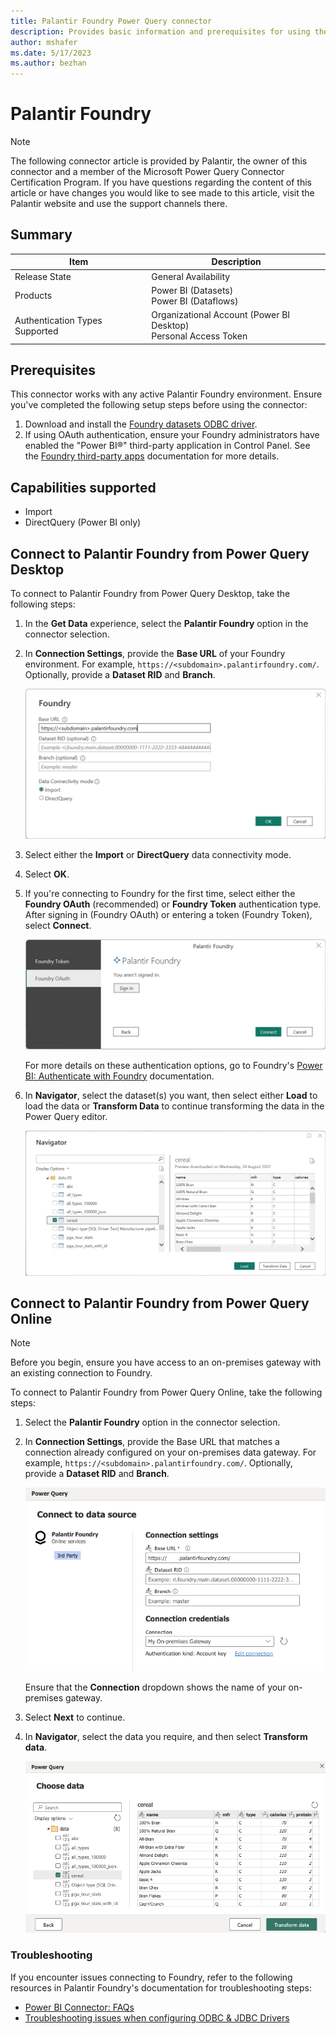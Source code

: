 ```yaml
---
title: Palantir Foundry Power Query connector
description: Provides basic information and prerequisites for using the Palantir Foundry Power Query connector.
author: mshafer
ms.date: 5/17/2023
ms.author: bezhan
---
```


# Palantir Foundry

>[!Note]
>The following connector article is provided by Palantir, the owner of this connector and a member of the Microsoft Power Query Connector Certification Program. If you have questions regarding the content of this article or have changes you would like to see made to this article, visit the Palantir website and use the support channels there.

## Summary

| Item | Description |
| ---- | ----------- |
| Release State | General Availability |
| Products | Power BI (Datasets)<br/>Power BI (Dataflows) |
| Authentication Types Supported | Organizational Account (Power BI Desktop)<br/>Personal Access Token |

## Prerequisites

This connector works with any active Palantir Foundry environment. Ensure you've completed the following setup steps before using the connector: 

1. Download and install the [Foundry datasets ODBC driver](https://www.palantir.com/docs/foundry/analytics-connectivity/downloads/#foundry-datasets-odbc-driver).
2. If using OAuth authentication, ensure your Foundry administrators have enabled the "Power BI®" third-party application in Control Panel. See the [Foundry third-party apps](https://www.palantir.com/docs/foundry/platform-security-third-party/third-party-apps-overview/) documentation for more details. 

## Capabilities supported

* Import
* DirectQuery (Power BI only)

## Connect to Palantir Foundry from Power Query Desktop

To connect to Palantir Foundry from Power Query Desktop, take the following steps:

1. In the **Get Data** experience, select the **Palantir Foundry** option in the connector selection.
2. In **Connection Settings**, provide the **Base URL** of your Foundry environment. For example, `https://<subdomain>.palantirfoundry.com/`. Optionally, provide a **Dataset RID** and **Branch**.

   ![Screenshot of the Palantir Foundry connection settings in Power Query Desktop.](./media/palantir-foundry-datasets/connection-settings.png)

3. Select either the **Import** or **DirectQuery** data connectivity mode.
4. Select **OK**.
5. If you're connecting to Foundry for the first time, select either the **Foundry OAuth** (recommended) or **Foundry Token** authentication type. After signing in (Foundry OAuth) or entering a token (Foundry Token), select **Connect**.

   ![Screenshot of the Palantir Foundry authentication.](./media/palantir-foundry-datasets/oauth.png)

   For more details on these authentication options, go to Foundry's [Power BI: Authenticate with Foundry](https://www.palantir.com/docs/foundry/analytics-connectivity/power-bi-getting-started/#authenticate-with-foundry) documentation.
   
6. In **Navigator**, select the dataset(s) you want, then select either **Load** to load the data or **Transform Data** to continue transforming the data in the Power Query editor.

   ![Screenshot of the Power Query Desktop Navigator showing the selected dataset.](./media/palantir-foundry-datasets/select-data.png)

## Connect to Palantir Foundry from Power Query Online

>[!Note]
> Before you begin, ensure you have access to an on-premises gateway with an existing connection to Foundry.

To connect to Palantir Foundry from Power Query Online, take the following steps:

1. Select the **Palantir Foundry** option in the connector selection.
2. In **Connection Settings**, provide the Base URL that matches a connection already configured on your on-premises data gateway. For example, `https://<subdomain>.palantirfoundry.com/`. Optionally, provide a **Dataset RID** and **Branch**.

    ![Screenshot of the Palantir Foundry connection settings in Power Query Online.](./media/palantir-foundry-datasets/online-connection-settings.png)
    
    Ensure that the **Connection** dropdown shows the name of your on-premises gateway.
    
3. Select **Next** to continue.
4. In **Navigator**, select the data you require, and then select **Transform data**.

   ![Screenshot of the Power Query Online Navigator showing the selected dataset.](./media/palantir-foundry-datasets/online-select-data.png)

### Troubleshooting

If you encounter issues connecting to Foundry, refer to the following resources in Palantir Foundry's documentation for troubleshooting steps:

* [Power BI Connector: FAQs](https://www.palantir.com/docs/foundry/analytics-connectivity/power-bi-faqs/)
* [Troubleshooting issues when configuring ODBC & JDBC Drivers](https://www.palantir.com/docs/foundry/analytics-connectivity/troubleshooting-odbc-jdbc/)
